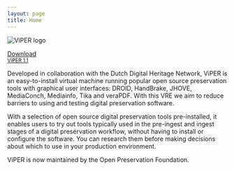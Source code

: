 ```yaml
---
layout: page
title: Home
---
```

![ViPER logo](../assets/img/viper-logo.png "ViPER logo")

<div class="buttons"><a href="https://ddhn.openpreservation.org/viper-v1.1.ova" class="btn btn-success btn-lg" data-wow-duration="2s" data-wow-delay="0.2s" style="visibility: visible; animation-duration: 2s; animation-delay: 0.2s; animation-name: fadeInLeft;"><i class="fa fa-download"></i> Download<br> <small>ViPER 1.1</small></a></div>

Developed in collaboration with the Dutch Digital Heritage Network, ViPER is an easy-to-install virtual machine running popular open source preservation tools with graphical user interfaces: DROID, HandBrake, JHOVE, MediaConch, Mediainfo, Tika and veraPDF. With this VRE we aim to reduce barriers to using and testing digital preservation software.

With a selection of open source digital preservation tools pre-installed, it enables users to try out tools typically used in the pre-ingest and ingest stages of a digital preservation workflow, without having to install or configure the software. You can research them before making decisions about which to use in your production environment.

ViPER is now maintained by the Open Preservation Foundation.
